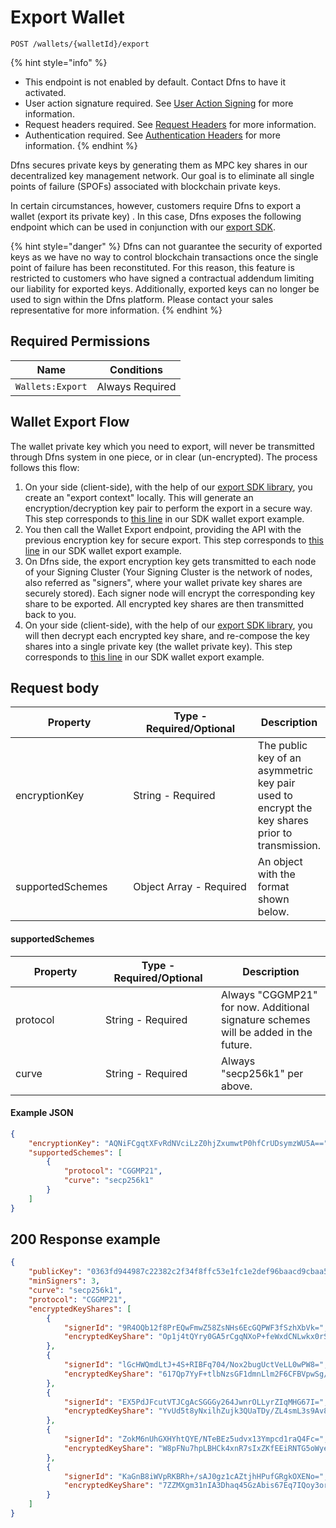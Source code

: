 # Export Wallet

`POST /wallets/{walletId}/export`

{% hint style="info" %}
* This endpoint is not enabled by default. Contact Dfns to have it activated.
* User action signature required. See [User Action Signing](../../authentication/user-action-signing/) for more information.
* Request headers required. See [Request Headers](../../../getting-started/request-headers.md) for more information.
* Authentication required. See [Authentication Headers](../../../getting-started/request-headers.md#authentication-headers) for more information.
{% endhint %}

Dfns secures private keys by generating them as MPC key shares in our decentralized key management network.  Our goal is to eliminate all single points of failure (SPOFs) associated with blockchain private keys.

In certain circumstances, however, customers require Dfns to export a wallet (export its private key) . In this case, Dfns exposes the following endpoint which can be used in conjunction with our [export SDK](https://github.com/dfns/dfns-sdk-ts/tree/m/examples/sdk/export-wallet).

{% hint style="danger" %}
Dfns can not guarantee the security of exported keys as we have no way to control blockchain transactions once the single point of failure has been reconstituted.  For this reason, this feature is restricted to customers who have signed a contractual addendum limiting our liability for exported keys.  Additionally, exported keys can no longer be used to sign within the Dfns platform. Please contact your sales representative for more information.&#x20;
{% endhint %}

## Required Permissions

| Name             | Conditions      |
| ---------------- | --------------- |
| `Wallets:Export` | Always Required |

## Wallet Export Flow <a href="#request-body" id="request-body"></a>

The wallet private key which you need to export, will never be transmitted through Dfns system in one piece, or in clear (un-encrypted). The process follows this flow:

1. On your side (client-side), with the help of our [export SDK library](https://github.com/dfns/dfns-sdk-ts/tree/m/packages/sdk-keyexport-utils), you create an "export context" locally. This will generate an encryption/decryption key pair to perform the export in a secure way. This step corresponds to [this line](https://github.com/dfns/dfns-sdk-ts/blob/m/examples/sdk/export-wallet/index.ts#L26) in our SDK wallet export example.
2. You then call the Wallet Export endpoint, providing the API with the previous encryption key for secure export. This step corresponds to [this line](https://github.com/dfns/dfns-sdk-ts/blob/m/examples/sdk/export-wallet/index.ts#L29) in our SDK wallet export example.
3. On Dfns side, the export encryption key gets transmitted to each node of your Signing Cluster (Your Signing Cluster is the network of nodes, also referred as "signers", where your wallet private key shares are securely stored). Each signer node will encrypt the corresponding key share to be exported. All encrypted key shares are then transmitted back to you.
4. On your side (client-side), with the help of our [export SDK library](https://github.com/dfns/dfns-sdk-ts/tree/m/packages/sdk-keyexport-utils), you will then decrypt each encrypted key share, and re-compose the key shares into a single private key (the wallet private key). This step corresponds to [this line](https://github.com/dfns/dfns-sdk-ts/blob/m/examples/sdk/export-wallet/index.ts#L35) in our SDK wallet export example.



## Request body <a href="#request-body" id="request-body"></a>



<table data-full-width="false"><thead><tr><th width="196">Property</th><th width="223">Type - Required/Optional</th><th>Description</th></tr></thead><tbody><tr><td>encryptionKey</td><td>String - Required</td><td>The public key of an asymmetric key pair used to encrypt the key shares prior to transmission.</td></tr><tr><td>supportedSchemes</td><td>Object Array - Required</td><td>An object with the format shown below. </td></tr></tbody></table>

#### supportedSchemes

<table data-full-width="false"><thead><tr><th width="128">Property</th><th width="169">Type - Required/Optional</th><th>Description</th></tr></thead><tbody><tr><td>protocol</td><td>String - Required</td><td>Always "CGGMP21" for now.  Additional signature schemes will be added in the future. </td></tr><tr><td>curve</td><td>String - Required</td><td>Always "secp256k1" per above.</td></tr></tbody></table>

#### Example JSON

```json
{
    "encryptionKey": "AQNiFCgqtXFvRdNVciLzZ0hjZxumwtP0hfCrUDsymzWU5A==",
    "supportedSchemes": [
        {
            "protocol": "CGGMP21",
            "curve": "secp256k1"
        }
    ]
}
```

## 200 Response example <a href="#response-example" id="response-example"></a>

```json
{
    "publicKey": "0363fd944987c22382c2f34f8ffc53e1fc1e2def96baacd9cbaa5ff51bfb308e2b",
    "minSigners": 3,
    "curve": "secp256k1",
    "protocol": "CGGMP21",
    "encryptedKeyShares": [
        {
            "signerId": "9R4OQb12f8PrEQwFmwZ58ZsNHs6EcGQPWF3fSzhXbVk=",
            "encryptedKeyShare": "Op1j4tQYry0GA5rCgqNXoP+feWxdCNLwkx0rS6GKPD/JtfuXAIwEhurlo60ckAo2L/w5KLoq8RH41GR2TlNJgcvtqa2a+hCgeM/X86hjeqhqWaKq50PkNS1RxrIgrzuL3UkxyvStYyiZMcdWalSYCSrE5rJ61dSD+EpflX34VjAC2GnNa+T3TNam9455tCp56HqNaqDsEXTg+rvEkYs8VxSBm9enRbRepZvQ0YU+vvJotn5rkef7R8aR++Y1sfcKWMG8b4ivdDth1jdFXDmogq94nwloRlohmRaaoSRU6A7HwbDcgwreV/MDcOMK7n8QgSGDw17o/JID4OUtkL7V5P5Jm9ENVp5d1I/UdoRONTk9zlGMcb4Qje8="
        },
        {
            "signerId": "lGcHWQmdLtJ+4S+RIBFq704/Nox2bugUctVeLL0wPW8=",
            "encryptedKeyShare": "617Qp7YyF+tlbNzsGF1dmnLlm2F6CFBVpwSg/o2RWAyUmCQAULPn0yXXFmYqCJuJ93wPhXeA2GMXjbZDTMRtSpI1BRxBAtDaQSgQeO2z59/VxXoFvCQMCl+QsrwzoisAnS3qG7HnpltT53Bf5B8h5k/Ezb0zMWFrz2y6X9Oodh/yIQDtCUIUgImkKtfTApOLOZgR+o0xcljLR5w2uqDNS1ED16ZXLocLqt3gqhxfApHNT5WsT6q3P02svUn9uztts8LZliAyBZxted1rqVPaoTjrmGoOCjJdTk4PP7EuYGa7o9C69jmdJycPXjyuWQFp8fo+nNwm5qEC+oPG7aeoC8A2r1x1b/O8HjGxSl+pjY+Z/shaIg+5Xzw="
        },
        {
            "signerId": "EX5PdJFcutVTJCgAcSGGGy264JwnrOLLyrZIqMHG67I=",
            "encryptedKeyShare": "YvUd5t8yNxilhZujk3QUaTDy/ZL4smL3s9Av82dQTpoV6BnWq3EZfPVjiYSB64o5Louq7PCmqzuP/30A35RSPFEYexIRlS6koIcod3J/mmVeV/Huw1D+J9xBfanCN1FgsnO4zlLRSpNmysuBRgkHV7KHf0rbMVQkDa6daZa8CMahMW15ASLx8Tmfg7xA22VgFI9emXMwi55RDsn4xFL238lrGKjfKUcf6awxNX62/9o6A2FehoFIOVDX/4nRXysa4mqRNhNF2PIOZYr5UtraTeyO+xvASMgvr4UH49YFFbKkf3YrEp9u/FPmeahD4kRal56tXYjRQ2kCAl2H2Qy5SOi0G3knL7e3rAcIHArimmd4bqujVLT2igI="
        },
        {
            "signerId": "ZokM6nUhGXHYhtQYE/NTeBEz5udvx13Ympcd1raQ4Fc=",
            "encryptedKeyShare": "W8pFNu7hpLBHCk4xnR7sIxZKfEEiRNTG5oWyemDGoaZ+qqJ7rzLVbpK0MdkNNVU9NSRMr3pIpDKvo2VkwZq+PDhfNaHHOOHexlzPIcu5pfRS/RlJWZAue5Ems1zNkM13qKLjkarvwNVCfoUUTtUGnzfFw34W/JvkMA3yOTFs0B8EyCfrtiEixrzPgvmM9/D3Nej3nzZRkLCImralwMxOUFj/xo9DG4y7KiAICiMk1v36tgXHj7jo5sC+Z2JVzNHRsg/zNshUeuTlb7vy5cgkXXuz4EO6nivJOvCNuOPPMIQlx8AA/ATxWt1ZS2+IgWwr/BjEqXW9xEMCLpXQwOoO+7SKR4C7d3goG5OZweGYKHwQDc6f47HQmo4="
        },
        {
            "signerId": "KaGnB8iWVpRKBRh+/sAJ0gz1cAZtjhHPufGRgkOXENo=",
            "encryptedKeyShare": "7ZZMXgm31nIA3Dhaq45GzAbis67Eq7IQoy3orM/xm0x8xOmM/EXj1vWiC0PXx/vnFvdHg/jQSfBEBeQV0lV/lvVUEJD3D4rD+7GffEkNLIz71gKlJ4pZYyPnDcXSzsrcapREWa4j6ZGVNEYrjcXroVbLqa8xhStww5E0XTdQ0RMLKcmzEyDeF5BQuZKik2Q8JRqJmGhwtwxdCkG2SR4m28BbIHGJzKkQDCW92dq6Wls2rpf1Y0aaVzOYEJkbib8g0ulZS4EdR7FF/mp4cAAuZPWhoxA9RB6Z3WQUvuH7fIOZ1t43XF+nQ1WYgXKqnv48r4gsuLjy+9oD7xDydjqrbIF0c6gqYRdcR8z/CjYaGrHxAEdbauioNwo="
        }
    ]
}
```
